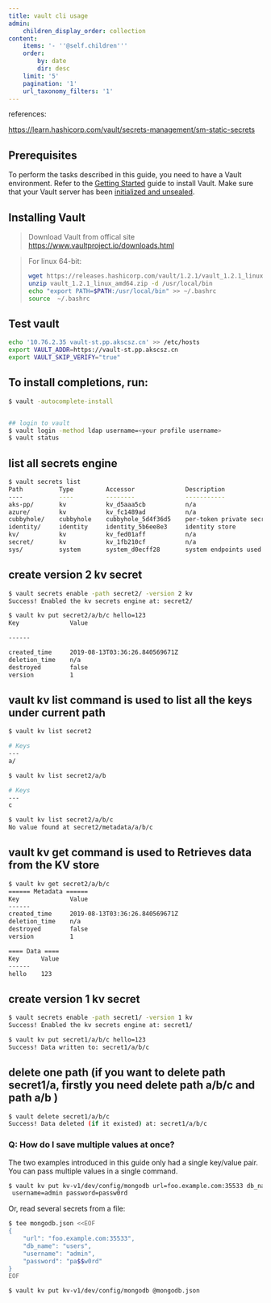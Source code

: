 ```yaml
---
title: vault cli usage
admin:
    children_display_order: collection
content:
    items: '- ''@self.children'''
    order:
        by: date
        dir: desc
    limit: '5'
    pagination: '1'
    url_taxonomy_filters: '1'
---
```



references:

https://learn.hashicorp.com/vault/secrets-management/sm-static-secrets



## Prerequisites

To perform the tasks described in this guide, you need to have a Vault environment. Refer to the [Getting Started](https://learn.hashicorp.com/vault/getting-started/install) guide to install Vault. Make sure that your Vault server has been [initialized and unsealed](https://learn.hashicorp.com/vault/getting-started/deploy).



## Installing Vault

> Download Vault from offical site
> https://www.vaultproject.io/downloads.html



>  For linux 64-bit:
>
> ```bash
> wget https://releases.hashicorp.com/vault/1.2.1/vault_1.2.1_linux_amd64.zip
> unzip vault_1.2.1_linux_amd64.zip -d /usr/local/bin
> echo "export PATH=$PATH:/usr/local/bin" >> ~/.bashrc
> source  ~/.bashrc
> ```



## Test vault

```bash
echo '10.76.2.35 vault-st.pp.akscsz.cn' >> /etc/hosts
export VAULT_ADDR=https://vault-st.pp.akscsz.cn
export VAULT_SKIP_VERIFY="true"
```



## To install completions, run:
```bash
$ vault -autocomplete-install


## login to vault
$ vault login -method ldap username=<your profile username>
$ vault status
```

## list all secrets engine
```bash
$ vault secrets list
Path          Type         Accessor              Description
----          ----         --------              -----------
aks-pp/       kv           kv_d5aaa5cb           n/a
azure/        kv           kv_fc1489ad           n/a
cubbyhole/    cubbyhole    cubbyhole_5d4f36d5    per-token private secret storage
identity/     identity     identity_5b6ee8e3     identity store
kv/           kv           kv_fed01aff           n/a
secret/       kv           kv_1fb210cf           n/a
sys/          system       system_d0ecff28       system endpoints used for control, policy and debugging
```


## create version 2 kv secret
```bash
$ vault secrets enable -path secret2/ -version 2 kv  
Success! Enabled the kv secrets engine at: secret2/

$ vault kv put secret2/a/b/c hello=123
Key              Value

------

created_time     2019-08-13T03:36:26.840569671Z
deletion_time    n/a
destroyed        false
version          1
```



## vault kv list command is used to list all the keys under current path
```bash
$ vault kv list secret2

# Keys
---
a/

$ vault kv list secret2/a/b

# Keys
---
c

$ vault kv list secret2/a/b/c
No value found at secret2/metadata/a/b/c
```





## vault kv get command is used to Retrieves data from the KV store
```bash
$ vault kv get secret2/a/b/c    
====== Metadata ======
Key              Value
------
created_time     2019-08-13T03:36:26.840569671Z
deletion_time    n/a
destroyed        false
version          1

==== Data ====
Key      Value
------
hello    123
```





## create version 1 kv secret
```bash
$ vault secrets enable -path secret1/ -version 1 kv   
Success! Enabled the kv secrets engine at: secret1/

$ vault kv put secret1/a/b/c hello=123
Success! Data written to: secret1/a/b/c
```



## delete one path (if you want to delete path secret1/a, firstly you need delete path a/b/c and path a/b )
```bash
$ vault delete secret1/a/b/c
Success! Data deleted (if it existed) at: secret1/a/b/c
```



### Q: How do I save multiple values at once?

The two examples introduced in this guide only had a single key/value pair. You can pass multiple values in a single command.

```sh
$ vault kv put kv-v1/dev/config/mongodb url=foo.example.com:35533 db_name=users \
 username=admin password=passw0rd
```

Or, read several secrets from a file:

```sh
$ tee mongodb.json <<EOF
{
    "url": "foo.example.com:35533",
    "db_name": "users",
    "username": "admin",
    "password": "pa$$w0rd"
}
EOF

$ vault kv put kv-v1/dev/config/mongodb @mongodb.json
```
